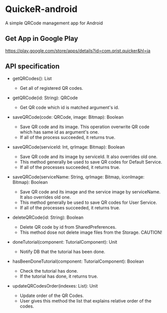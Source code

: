 # QuickeR-android

A simple QRCode management app for Android

## Get App in Google Play
https://play.google.com/store/apps/details?id=com.qrist.quicker&hl=ja

## API specification
* getQRCodes(): List<QRCode>
    - Get all of registered QR codes.
    
* getQRCode(id: String): QRCode
    - Get QR code which id is matched argument's id.
    
* saveQRCode(code: QRCode, image: Bitmap): Boolean
    - Save QR code and its image. This operation overwrite QR code which has same id as argument's one.
    - If all of the process succeeded, it returns true.
    
* saveQRCode(serviceId: Int, qrImage: Bitmap): Boolean
    - Save QR code and its image by serviceId. It also overrides old one.
    - This method generally be used to save QR codes for Default Service.
    - If all of the processes succeeded, it returns true.
    
* saveQRCode(serviceName: String, qrImage: Bitmap, iconImage: Bitmap): Boolean
    - Save QR code and its image and the service image by serviceName. It also overrides old one.
    - This method generally be used to save QR codes for User Service.
    - If all of the processes succeeded, it returns true.
    
* deleteQRCode(id: String): Boolean
    - Delete QR code by id from SharedPreferences.
    - This method dose not delete image files from the Storage. CAUTION!
    
* doneTutorial(component: TutorialComponent): Unit
    - Notify DB that the tutorial has been done.
    
* hasBeenDoneTutorial(component: TutorialComponent): Boolean
    - Check the tutorial has done.
    - If the tutorial has done, it returns true.
    
* updateQRCodesOrder(indexes: List<Int>): Unit
    - Update order of the QR Codes.
    - User gives this method the list that explains relative order of the codes.
